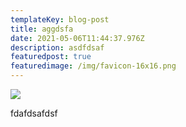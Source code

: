 ```yaml
---
templateKey: blog-post
title: aggdsfa
date: 2021-05-06T11:44:37.976Z
description: asdfdsaf
featuredpost: true
featuredimage: /img/favicon-16x16.png
---
```

![](/img/apple-touch-icon.png)

fdafdsafdsf